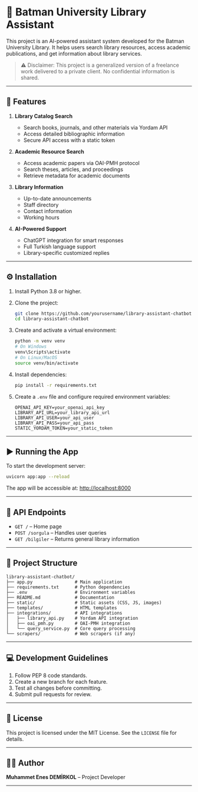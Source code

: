 # 🤖 Batman University Library Assistant

This project is an AI-powered assistant system developed for the Batman University Library. It helps users search library resources, access academic publications, and get information about library services.

> ⚠️ Disclaimer: This project is a generalized version of a freelance work delivered to a private client. No confidential information is shared.

---

## 🚀 Features

1. **Library Catalog Search**
   - Search books, journals, and other materials via Yordam API
   - Access detailed bibliographic information
   - Secure API access with a static token

2. **Academic Resource Search**
   - Access academic papers via OAI-PMH protocol
   - Search theses, articles, and proceedings
   - Retrieve metadata for academic documents

3. **Library Information**
   - Up-to-date announcements
   - Staff directory
   - Contact information
   - Working hours

4. **AI-Powered Support**
   - ChatGPT integration for smart responses
   - Full Turkish language support
   - Library-specific customized replies

---

## ⚙️ Installation

1. Install Python 3.8 or higher.
2. Clone the project:
   ```bash
   git clone https://github.com/yourusername/library-assistant-chatbot.git
   cd library-assistant-chatbot
   ```

3. Create and activate a virtual environment:
   ```bash
   python -m venv venv
   # On Windows
   venv\Scripts\activate
   # On Linux/MacOS
   source venv/bin/activate
   ```

4. Install dependencies:
   ```bash
   pip install -r requirements.txt
   ```

5. Create a `.env` file and configure required environment variables:
   ```env
   OPENAI_API_KEY=your_openai_api_key
   LIBRARY_API_URL=your_library_api_url
   LIBRARY_API_USER=your_api_user
   LIBRARY_API_PASS=your_api_pass
   STATIC_YORDAM_TOKEN=your_static_token
   ```

---

## ▶️ Running the App

To start the development server:

```bash
uvicorn app:app --reload
```

The app will be accessible at: [http://localhost:8000](http://localhost:8000)

---

## 📡 API Endpoints

- `GET /` – Home page
- `POST /sorgula` – Handles user queries
- `GET /bilgiler` – Returns general library information

---

## 📁 Project Structure

```
library-assistant-chatbot/
├── app.py                # Main application
├── requirements.txt      # Python dependencies
├── .env                  # Environment variables
├── README.md             # Documentation
├── static/               # Static assets (CSS, JS, images)
├── templates/            # HTML templates
├── integrations/         # API integrations
│   ├── library_api.py    # Yordam API integration
│   ├── oai_pmh.py        # OAI-PMH integration
│   └── query_service.py  # Core query processing
└── scrapers/             # Web scrapers (if any)
```

---

## 💻 Development Guidelines

1. Follow PEP 8 code standards.
2. Create a new branch for each feature.
3. Test all changes before committing.
4. Submit pull requests for review.

---

## 📄 License

This project is licensed under the MIT License. See the `LICENSE` file for details.

---


## 👨‍💼 Author
**Muhammet Enes DEMİRKOL** – Project Developer

---
